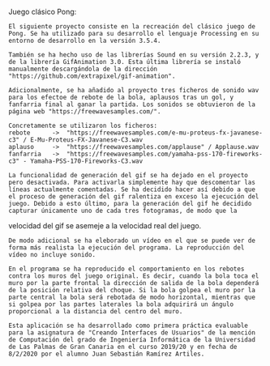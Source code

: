 ﻿Juego clásico Pong:

	El siguiente proyecto consiste en la recreación del clásico juego de Pong. Se ha utilizado para su desarrollo el lenguaje Processing en su entorno de desarrollo en la versión 3.5.4.

	También se ha hecho uso de las librerías Sound en su versión 2.2.3, y de la librería GifAnimation 3.0. Esta última librería se instaló manualmente descargándola de la dirección "https://github.com/extrapixel/gif-animation".

	Adicionalmente, se ha añadido al proyecto tres ficheros de sonido wav para los efectoe de rebote de la bola, aplausos tras un gol, y fanfarria final al ganar la partida. Los sonidos se obtuvieron de la página web "https://freewavesamples.com/".

	Concretamente se utilizaron los ficheros:
	rebote		->	"https://freewavesamples.com/e-mu-proteus-fx-javanese-c3" / E-Mu-Proteus-FX-Javanese-C3.wav
	aplauso		->	"https://freewavesamples.com/applause" / Applause.wav
	fanfarria	->	"https://freewavesamples.com/yamaha-pss-170-fireworks-c3" - Yamaha-PSS-170-Fireworks-C3.wav

	La funcionalidad de generación del gif se ha dejado en el proyecto pero desactivada. Para activarla simplemente hay que descomentar las líneas actualmente comentadas. Se ha decidido hacer así debido a que el proceso de generación del gif ralentiza en exceso la ejecución del juego. Debido a esto último, para la generación del gif he decidido capturar únicamente uno de cada tres fotogramas, de modo que la
velocidad del gif se asemeje a la velocidad real del juego.

	De modo adicional se ha eleborado un vídeo en el que se puede ver de forma más realista la ejecución del programa. La reproducción del vídeo no incluye sonido.

	En el programa se ha reproducido el comportamiento en los rebotes contra los muros del juego original. Es decir, cuando la bola toca el muro por la parte frontal la dirección de salida de la bola dependerá de la posición relativa del choque. Si la bola golpea el muro por la parte central la bola será rebotada de modo horizontal, mientras que si golpea por las partes laterales la bola adquirirá un ángulo proporcional a la distancia del centro del muro.

	Esta aplicación se ha desarrollado como primera práctica evaluable para la asignatura de "Creando Interfaces de Usuarios" de la mención de Computación del grado de Ingeniería Informática de la Universidad de Las Palmas de Gran Canaria en el curso 2019/20 y en fecha de 8/2/2020 por el alumno Juan Sebastián Ramírez Artiles.
